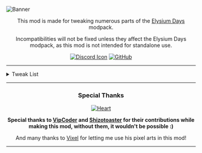 ![Banner](https://cdn.modrinth.com/data/cached_images/5b10cef83a9e5708683dc7ca3f88cf5b657f9333_0.webp)
<div align="center">

This mod is made for tweaking numerous parts of the [Elysium Days](https://modrinth.com/modpack/elysium-days) modpack.

Incompatibilities will not be fixed unless they affect the Elysium Days modpack, as this mod is not intended for standalone use.

<a href="https://discord.gg/WFpDr7zY8Z" rel="noopener nofollow ugc">
<img src="https://wsrv.nl/?url=https://i.ibb.co/V9DmRdC/discordicon.png" alt="Discord Icon"></a>
<a href="https://github.com/Fyoncle/Elysium-Days/issues" rel="noopener nofollow ugc">
<img src="https://wsrv.nl/?url=https://i.ibb.co/N9s5hz1/github.png" alt="GitHub"></a>

***
</div>
<details>
<summary>Tweak List</summary>

### Main Content

- Elysium Days Logo For Main Menu [With Christmas & Halloween Variant!]

- Main Menu Discord Button

- Modpack Update Notifier

- Ram Warning Screen

- App Icon

- Toggle Button For [Neat](https://modrinth.com/mod/neat) Mod

### Recipes
- Netherite Horse Armor Recipe For [Simple Netherite Horse Armor](https://modrinth.com/mod/simple-netherite-horse-armor) Mod

- Podzol Recipe

- Rotten Flesh To Leather Smelting Recipe

- Sponge Recipe

### Compatibilities
- [Backported Wolves](https://modrinth.com/mod/backported-wolves) Compatibility for [Regions Unexplored](https://modrinth.com/mod/regions-unexplored)

- [The Lost Castle](https://modrinth.com/mod/the-lost-castle) Mod Eye Spy Advancement Compatibility

- [Spawn Animations](https://modrinth.com/mod/spawn-animations) Compatibility for [Creeper Overhaul](https://modrinth.com/mod/creeper-overhaul), [Enderman Overhaul](https://modrinth.com/mod/enderman-overhaul), [Deeper and Darker](https://modrinth.com/mod/deeperdarker) and [The Graveyard](https://modrinth.com/mod/the-graveyard-fabric) Mod

- [Icons](https://modrinth.com/resourcepack/icons) Compatibility for **Frosty Snig** Music Disc of [Snow Pig](https://modrinth.com/mod/snowpig-fabric) Mod

- [Icons](https://modrinth.com/resourcepack/icons) Compatibility for **Heave Ho!** Music Disc of [Supplementaries](https://modrinth.com/mod/supplementaries) Mod

- [Icons](https://modrinth.com/resourcepack/icons) Compatibility for **Incarnated Evil** Music Disc of [The Graveyard](https://modrinth.com/mod/the-graveyard-fabric) Mod

### Other Tweaks
- Special Translations for [End Remastered](https://modrinth.com/mod/endrem) Mod

- [Icons](https://modrinth.com/resourcepack/icons) Advertisement Logo Replacement

- Removal Of [Icons](https://modrinth.com/resourcepack/icons) Food tooltips which is extra alongside [AppleSkin](https://modrinth.com/mod/appleskin)

- Removing Splash Texts & Edition Logo of Minecraft

- New Panorama

- New Map Icon Designs! (Thanks to Vixel!)

- 11 More Tips With Mod Support For The [Tips](https://modrinth.com/mod/tips) Mod

</details>
<div align="center">

***
### Special Thanks
<div align="center">
  <a href="https://modrinth.com/user/shizotoaster" rel="noopener nofollow ugc">
    <img src="https://wsrv.nl/?url=https://i.ibb.co/fdYNX3K/Heart.png" alt="Heart">
  </a>
</div>

**Special thanks to [VipCoder](https://github.com/VipCoder8) and [Shizotoaster](https://github.com/shizotoaster) for their contributions while making this mod, without them, it wouldn't be possible :)**

And many thanks to [Vixel](https://modrinth.com/user/Vixel) for letting me use his pixel arts in this mod!
***
</div>